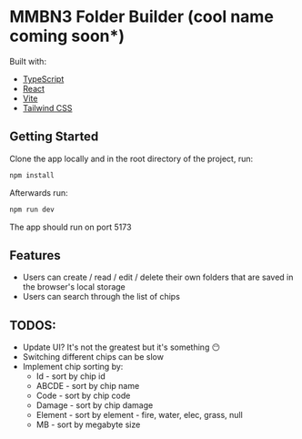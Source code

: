 # MMBN3 Folder Builder (cool name coming soon\*)

Built with:

- [TypeScript](https://www.typescriptlang.org/)
- [React](https://reactjs.org/)
- [Vite](https://vitejs.dev/)
- [Tailwind CSS](https://tailwindcss.com/)

## Getting Started

Clone the app locally and in the root directory of the project, run:

```bash
npm install
```

Afterwards run:

```bash
npm run dev
```

The app should run on port 5173

## Features

- Users can create / read / edit / delete their own folders that are saved in the browser's local storage
- Users can search through the list of chips

## TODOS:

- Update UI? It's not the greatest but it's something 😶
- Switching different chips can be slow
- Implement chip sorting by:
  - Id - sort by chip id
  - ABCDE - sort by chip name
  - Code - sort by chip code
  - Damage - sort by chip damage
  - Element - sort by element - fire, water, elec, grass, null
  - MB - sort by megabyte size
